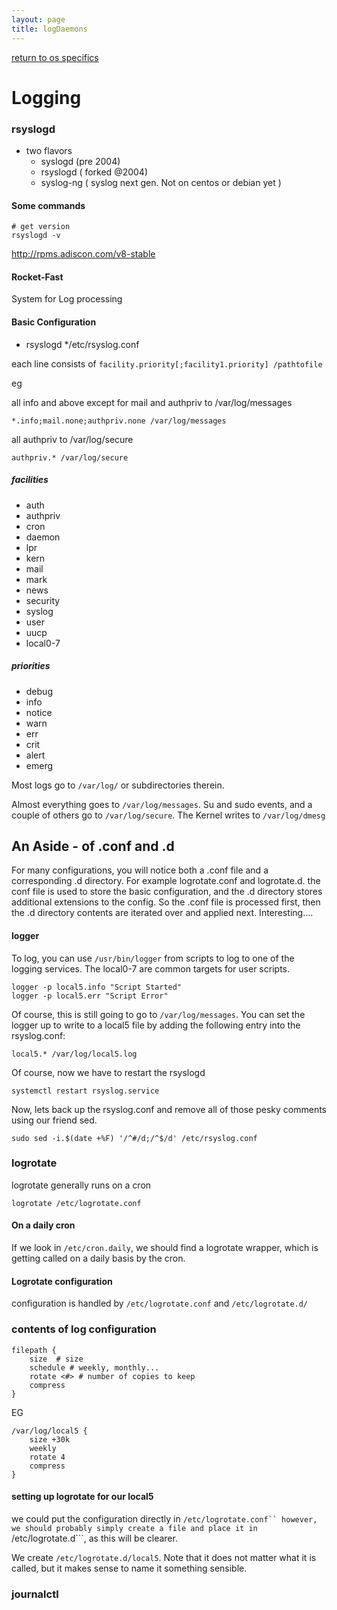 ```yaml
---
layout: page
title: logDaemons
---
```


[return to os specifics](../os_specifics.html)


# Logging

### rsyslogd

* two flavors
  * syslogd (pre 2004)
  * rsyslogd ( forked @2004)
  * syslog-ng ( syslog next gen. Not on centos or debian yet )

#### Some commands

```
# get version
rsyslogd -v
```

http://rpms.adiscon.com/v8-stable

#### Rocket-Fast

System for Log processing

#### Basic Configuration

* rsyslogd
  */etc/rsyslog.conf

each line consists of
```facility.priority[;facility1.priority] /pathtofile```

eg

all info and above except for mail and authpriv to /var/log/messages
```
*.info;mail.none;authpriv.none /var/log/messages
```
all authpriv to /var/log/secure
```
authpriv.* /var/log/secure
```

##### facilities
* auth
* authpriv
* cron
* daemon
* lpr
* kern
* mail
* mark
* news
* security
* syslog
* user
* uucp
* local0-7

##### priorities
* debug
* info
* notice
* warn
* err
* crit
* alert
* emerg  

Most logs go to ```/var/log/``` or subdirectories therein.

Almost everything goes to  ```/var/log/messages```. Su and sudo events, and a couple of others go to ```/var/log/secure```.
The Kernel writes to ```/var/log/dmesg```

## An Aside - of .conf and .d

For many configurations, you will notice both a .conf file and a corresponding .d directory. For example logrotate.conf and logrotate.d. the conf file is used to store the basic configuration, and the .d directory stores additional extensions to the config. So the .conf file is processed first, then the .d directory contents are iterated over and applied next. Interesting....

#### logger

To log, you can use ```/usr/bin/logger``` from scripts to log to one of the logging services. The local0-7 are common targets for user scripts.

```
logger -p local5.info "Script Started"
logger -p local5.err "Script Error"
```
Of course, this is still going to go to ```/var/log/messages```. You can set the logger up to write to a local5 file by adding the following entry into the rsyslog.conf:

```
local5.* /var/log/local5.log
```
Of course, now we have to restart the rsyslogd

```
systemctl restart rsyslog.service
```

Now, lets back up the rsyslog.conf and remove all of those pesky comments using our friend sed.

```
sudo sed -i.$(date +%F) '/^#/d;/^$/d' /etc/rsyslog.conf
```

### logrotate

logrotate generally runs on a cron

```
logrotate /etc/logrotate.conf
```

#### On a daily cron

If we look in ```/etc/cron.daily```, we should find a logrotate wrapper, which is getting called on a daily basis by the cron.

#### Logrotate configuration

configuration is handled by ```/etc/logrotate.conf``` and ```/etc/logrotate.d/```

### contents of log configuration

```
filepath {
    size  # size  
    schedule # weekly, monthly...
    rotate <#> # number of copies to keep
    compress
}
```

EG

```
/var/log/local5 {
    size +30k
    weekly
    rotate 4
    compress
}
```

#### setting up logrotate for our local5

we could put the configuration directly in ```/etc/logrotate.conf`` however, we should probably simply create a file and place it in ```/etc/logrotate.d```, as this will be clearer.

We create ```/etc/logrotate.d/local5```. Note that it does not matter what it is called, but it makes sense to name it something sensible.


### journalctl
